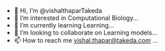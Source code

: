 - 👋 Hi, I’m @vishalthaparTakeda
- 👀 I’m interested in Computational Biology...
- 🌱 I’m currently learning Learning...
- 💞️ I’m looking to collaborate on Learning models...
- 📫 How to reach me vishal.thapar@takeda.com ...

<!---
vishalthaparTakeda/vishalthaparTakeda is a ✨ special ✨ repository because its `README.md` (this file) appears on your GitHub profile.
You can click the Preview link to take a look at your changes.
--->
